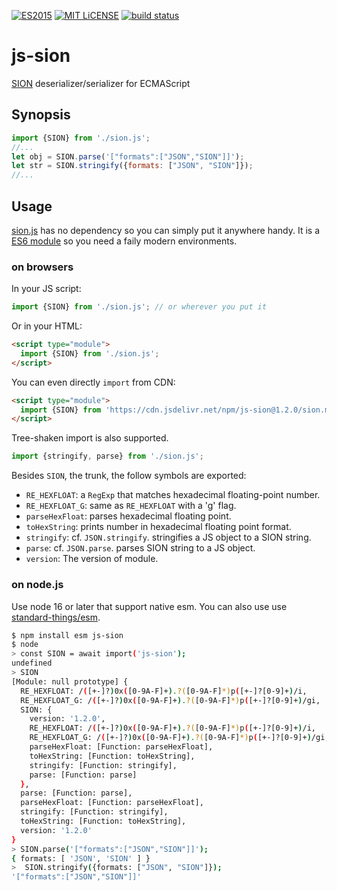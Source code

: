 [![ES2015](https://img.shields.io/badge/JavaScript-ES2015-blue.svg)](http://www.ecma-international.org/ecma-262/6.0/)
[![MIT LiCENSE](https://img.shields.io/badge/license-MIT-blue.svg)](LICENSE)
[![build status](https://app.travis-ci.com/dankogai/js-sion.png)](https://app.travis-ci.com/github/dankogai/js-sion)

# js-sion

[SION] deserializer/serializer for ECMAScript

[SION]: https://dankogai.github.io/SION/

## Synopsis

```javascript
import {SION} from './sion.js';
//...
let obj = SION.parse('["formats":["JSON","SION"]]');
let str = SION.stringify({formats: ["JSON", "SION"]});
//...
```

## Usage

[sion.js] has no dependency so you can simply put it anywhere handy.  It is a [ES6 module] so you need a faily modern environments.

[sion.js]: ./sion.js
[ES6 module]: https://developer.mozilla.org/en-US/docs/Web/JavaScript/Reference/Statements/import

### on browsers

In your JS script:

```javascript
import {SION} from './sion.js'; // or wherever you put it
```

Or in your HTML:

```html
<script type="module">
  import {SION} from './sion.js';
</script>
```

You can even directly `import` from CDN:

```html
<script type="module">
  import {SION} from 'https://cdn.jsdelivr.net/npm/js-sion@1.2.0/sion.min.js';
</script>
```

Tree-shaken import is also supported.

```javascript
import {stringify, parse} from './sion.js';
```

Besides `SION`, the trunk, the follow symbols are exported:

* `RE_HEXFLOAT`:
  a `RegExp` that matches hexadecimal floating-point number.
* `RE_HEXFLOAT_G`:
  same as `RE_HEXFLOAT` with a 'g' flag.
* `parseHexFloat`:
  parses hexadecimal floating point.
* `toHexString`:
  prints number in hexadecimal floating point format.
* `stringify`:
  cf. `JSON.stringify`. stringifies a JS object to a SION string.
* `parse`:
  cf. `JSON.parse`. parses SION string to a JS object.
* `version`:
  The version of module.

### on node.js

Use node 16 or later that support native esm.  You can also use use [standard-things/esm].

[standard-things/esm]: https://github.com/standard-things/esm


```sh
$ npm install esm js-sion
$ node
> const SION = await import('js-sion');
undefined
> SION
[Module: null prototype] {
  RE_HEXFLOAT: /([+-]?)0x([0-9A-F]+).?([0-9A-F]*)p([+-]?[0-9]+)/i,
  RE_HEXFLOAT_G: /([+-]?)0x([0-9A-F]+).?([0-9A-F]*)p([+-]?[0-9]+)/gi,
  SION: {
    version: '1.2.0',
    RE_HEXFLOAT: /([+-]?)0x([0-9A-F]+).?([0-9A-F]*)p([+-]?[0-9]+)/i,
    RE_HEXFLOAT_G: /([+-]?)0x([0-9A-F]+).?([0-9A-F]*)p([+-]?[0-9]+)/gi,
    parseHexFloat: [Function: parseHexFloat],
    toHexString: [Function: toHexString],
    stringify: [Function: stringify],
    parse: [Function: parse]
  },
  parse: [Function: parse],
  parseHexFloat: [Function: parseHexFloat],
  stringify: [Function: stringify],
  toHexString: [Function: toHexString],
  version: '1.2.0'
}
> SION.parse('["formats":["JSON","SION"]]');
{ formats: [ 'JSON', 'SION' ] }
>  SION.stringify({formats: ["JSON", "SION"]});
'["formats":["JSON","SION"]]'
```
